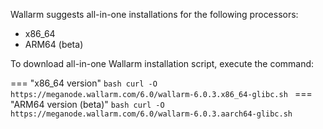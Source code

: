 Wallarm suggests all-in-one installations for the following processors:

* x86_64
* ARM64 (beta)

To download all-in-one Wallarm installation script, execute the command:

=== "x86_64 version"
    ```bash
    curl -O https://meganode.wallarm.com/6.0/wallarm-6.0.3.x86_64-glibc.sh
    ```
=== "ARM64 version (beta)"
    ```bash
    curl -O https://meganode.wallarm.com/6.0/wallarm-6.0.3.aarch64-glibc.sh
    ```
